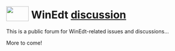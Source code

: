 <h1><span><img src="https://github.com/WinEdt-Team/WinEdt/assets/34773801/f39a42be-5de8-43d6-889f-f7ee81cf556f" width="60" height="40" style="vertical-align:bottom;margin:0px 0px">  WinEdt <a href="https://github.com/WinTestEdt/WinEdt/discussions" > discussion </a> </span></h1>
This is a public forum for WinEdt-related issues and discussions...

More to come!

<!--
![WinEdt](https://github.com/WinEdt-Team/WinEdt/assets/34773801/f39a42be-5de8-43d6-889f-f7ee81cf556f)
-->
